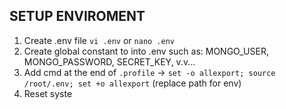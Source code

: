 ## SETUP ENVIROMENT

1. Create .env file `vi .env` or `nano .env`
2. Create global constant to into .env such as: MONGO_USER, MONGO_PASSWORD, SECRET_KEY, v.v...
3. Add cmd at the end of `.profile` -> `set -o allexport; source /root/.env; set +o allexport` (replace path for env)
4. Reset syste